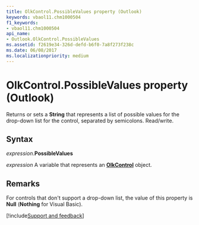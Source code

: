 ```yaml
---
title: OlkControl.PossibleValues property (Outlook)
keywords: vbaol11.chm1000504
f1_keywords:
- vbaol11.chm1000504
api_name:
- Outlook.OlkControl.PossibleValues
ms.assetid: f2619e34-326d-defd-b6f0-7a8f273f238c
ms.date: 06/08/2017
ms.localizationpriority: medium
---
```



# OlkControl.PossibleValues property (Outlook)

Returns or sets a **String** that represents a list of possible values for the drop-down list for the control, separated by semicolons. Read/write.


## Syntax

_expression_.**PossibleValues**

_expression_ A variable that represents an **[OlkControl](Outlook.olkcontrol.md)** object.


## Remarks

For controls that don't support a drop-down list, the value of this property is **Null** (**Nothing** for Visual Basic).




[!include[Support and feedback](~/includes/feedback-boilerplate.md)]